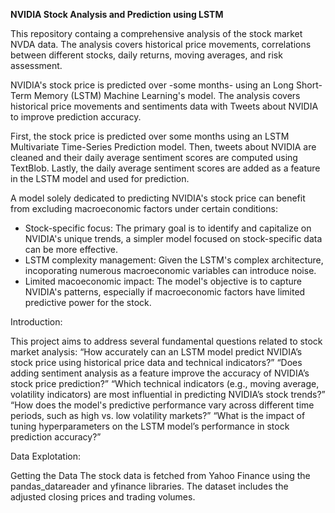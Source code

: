 **NVIDIA Stock Analysis and Prediction using LSTM**

This repository containg a comprehensive analysis of the stock market NVDA data. The analysis covers historical price movements, correlations between different stocks, daily returns, moving averages, and risk assessment.

NVIDIA's stock price is predicted over -some months- using an Long Short-Term Memory (LSTM) Machine Learning's model. The analysis covers historical price movements and sentiments data with Tweets about NVIDIA to improve prediction accuracy.

First, the stock price is predicted over some months using an LSTM Multivariate Time-Series Prediction model. Then, tweets about NVIDIA are cleaned and their daily average sentiment scores are computed using TextBlob. Lastly, the daily average sentiment scores are added as a feature in the LSTM model and used for prediction.

A model solely dedicated to predicting NVIDIA's stock price can benefit from excluding macroeconomic factors under certain conditions:
* Stock-specific focus: The primary goal is to identify and capitalize on NVIDIA's unique trends, a simpler model focused on stock-specific data can be more effective.
* LSTM complexity management: Given the LSTM's complex architecture, incoporating numerous macroeconomic variables can introduce noise.
* Limited macoeconomic impact: The model's objective is to capture NVIDIA's patterns, especially if macroeconomic factors have limited predictive power for the stock.

Introduction:

This project aims to address several fundamental questions related to stock market analysis:
“How accurately can an LSTM model predict NVIDIA’s stock price using historical price data and technical indicators?”
“Does adding sentiment analysis as a feature improve the accuracy of NVIDIA’s stock price prediction?”
“Which technical indicators (e.g., moving average, volatility indicators) are most influential in predicting NVIDIA’s stock trends?”
“How does the model's predictive performance vary across different time periods, such as high vs. low volatility markets?”
“What is the impact of tuning hyperparameters on the LSTM model’s performance in stock prediction accuracy?”

Data Explotation:

Getting the Data
The stock data is fetched from Yahoo Finance using the pandas_datareader and yfinance libraries. The dataset includes the adjusted closing prices and trading volumes.




